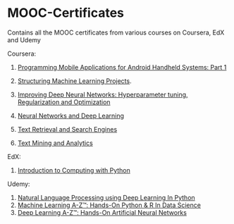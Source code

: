 # MOOC-Certificates

Contains all the MOOC certificates from various courses on Coursera, EdX and Udemy 

Coursera:

  1. [Programming Mobile Applications for Android Handheld 
  Systems: Part 1](/https://www.coursera.org/account/accomplishments/certificate/BX7L655CY2TP/)
  
  2. [Structuring Machine Learning Projects](/https://www.coursera.org/account/accomplishments/certificate/HHMZFRE4PWLD/).
  3. [Improving Deep Neural Networks: Hyperparameter tuning, Regularization and Optimization](/https://www.coursera.org/account/accomplishments/certificate/TQXNJPB34UEH/)
  4. [Neural Networks and Deep Learning](/https://www.coursera.org/account/accomplishments/certificate/XUV6ZATM8BHN/)
  5. [Text Retrieval and Search Engines](/https://www.coursera.org/account/accomplishments/certificate/YL2NFKC5YVTN/)
  6. [Text Mining and Analytics](/https://www.coursera.org/account/accomplishments/records/4D5M5H63ZPUP/)

EdX:
  1. [Introduction to Computing with Python](/https://s3.amazonaws.com/verify.edx.org/downloads/ee55eb437a0f4380af33249f487677f4/Certificate.pdf/)

Udemy:
  1. [Natural Language Processing using Deep Learning In Python ](/https://www.udemy.com/certificate/UC-C2WS6Q69/)
  2. [Machine Learning A-Z™: Hands-On Python & R In Data Science](/https://www.udemy.com/certificate/UC-BVXHK1R6/)
  3. [Deep Learning A-Z™: Hands-On Artificial Neural Networks](/https://www.udemy.com/certificate/UC-8OY0SLVG/)
